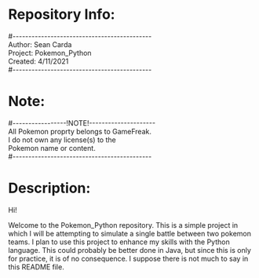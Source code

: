 # Repository Info:
#--------------------------------------------  
Author: Sean Carda  
Project: Pokemon_Python  
Created: 4/11/2021  
#--------------------------------------------  

# Note:
#-----------------!NOTE!---------------------  
All Pokemon proprty belongs to GameFreak.  
I do not own any license(s) to the  
Pokemon name or content.  
#--------------------------------------------  

# Description:

Hi!

Welcome to the Pokemon_Python repository. This is a simple project in which I will be
attempting to simulate a single battle between two pokemon teams. I plan to use this
project to enhance my skills with the Python language. This could probably be better
done in Java, but since this is only for practice, it is of no consequence. I suppose there
is not much to say in this README file.
